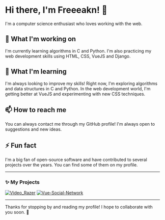 # Hi there, I'm Freeeakn! 👋

I'm a computer science enthusiast who loves working with the web.

## 🔭 What I'm working on

I'm currently learning algorithms in C and Python. I'm also practicing my web development skills using HTML, CSS, VueJS and Django.

## 🌱 What I'm learning

I'm always looking to improve my skills! Right now, I'm exploring algorithms and data structures in C and Python. In the web development world, I'm getting better at VueJS and experimenting with new CSS techniques.

## 📫 How to reach me

You can always contact me through my GitHub profile! I'm always open to suggestions and new ideas.

## ⚡ Fun fact

I'm a big fan of open-source software and have contributed to several projects over the years. You can find some of them on my profile.

---


### ✨ My Projects


[![Video_Razer](https://img.shields.io/badge/Video%20Razer-%230072C6.svg?style=flat&logo=python&logoColor=white)](https://github.com/freeeakn/video_raZer.git)
[![Vue-Social-Network](https://img.shields.io/badge/Vue%20Social-Network-%230072C6.svg?style=flat&logo=Vue&logoColor=white)](https://github.com/freeeakn/Vue-Social-Network)


---

Thanks for stopping by and reading my profile! I hope to collaborate with you soon. 🤝
